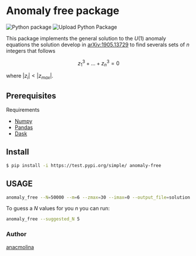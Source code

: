 # Anomaly free package

![Python package](https://github.com/anacmolina/anomaly_free/workflows/Python%20package/badge.svg)
![Upload Python Package](https://github.com/anacmolina/anomaly_free/workflows/Upload%20Python%20Package/badge.svg)

This package implements the general solution to the $U(1)$ anomaly equations the solution develop in [arXiv:1905.13729](https://arxiv.org/pdf/1905.13729.pdf) to find severals sets of $n$ integers that follows

$$ z_{1}^{3} + ... + z_{n}^{3} = 0 $$

where $|z_i|<|z_{max}|$.

## Prerequisites

Requirements 
- [Numpy](https://numpy.org/)
- [Pandas](https://pandas.pydata.org/)
- [Dask](https://www.dask.org/)

## Install
```bash
$ pip install -i https://test.pypi.org/simple/ anomaly-free
```

## USAGE
```bash
anomaly_free --N=50000 --m=6 --zmax=30 --imax=0 --output_file=solution 5
```

To guess a $N$ values for you $n$ you can run:
```bash
anomaly_free --suggested_N 5
```

### Author
[anacmolina](https://github.com/anacmolina)


